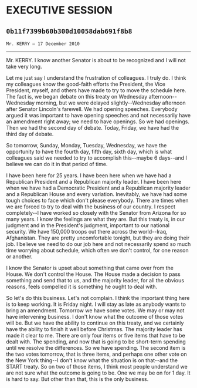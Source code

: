 # EXECUTIVE SESSION
## `0b11f7399b60b300d10058dab691f8b8`
`Mr. KERRY — 17 December 2010`

---


Mr. KERRY. I know another Senator is about to be recognized and I 
will not take very long.

Let me just say I understand the frustration of colleagues. I truly 
do. I think my colleagues know the good-faith efforts the President, 
the Vice President, myself, and others have made to try to move the 
schedule here. The fact is, we began debate on this treaty on Wednesday 
afternoon--Wednesday morning, but we were delayed slightly--Wednesday 
afternoon after Senator Lincoln's farewell. We had opening speeches. 
Everybody argued it was important to have opening speeches and not 
necessarily have an amendment right away; we need to have openings. So 
we had openings. Then we had the second day of debate. Today, Friday, 
we have had the third day of debate.

So tomorrow, Sunday, Monday, Tuesday, Wednesday, we have the 
opportunity to have the fourth day, fifth day, sixth day, which is what 
colleagues said we needed to try to accomplish this--maybe 6 days--and 
I believe we can do it in that period of time.

I have been here for 25 years. I have been here when we have had a 
Republican President and a Republican majority leader. I have been here 
when we have had a Democratic President and a Republican majority 
leader and a Republican House and every variation. Inevitably, we have 
had some tough choices to face which don't please everybody. There are 
times when we are forced to try to deal with the business of our 
country. I respect completely--I have worked so closely with the 
Senator from Arizona for so many years. I know the feelings are what 
they are. But this treaty is, in our judgment and in the President's 
judgment, important to our national security. We have 150,000 troops 
out there across the world--Iraq, Afghanistan. They are pretty 
uncomfortable tonight, but they are doing their job. I believe we need 
to do our job here and not necessarily spend so much time worrying 
about schedule, which often we don't control, for one reason or 
another.

I know the Senator is upset about something that came over from the 
House. We don't control the House. The House made a decision to pass 
something and send that to us, and the majority leader, for all the 
obvious reasons, feels compelled it is something he ought to deal with.

So let's do this business. Let's not complain. I think the important 
thing here is to keep working. It is Friday night. I will stay as late 
as anybody wants to bring an amendment. Tomorrow we have some votes. We 
may or may not have intervening business. I don't know what the outcome 
of those votes will be. But we have the ability to continue on this 
treaty, and we certainly have the ability to finish it well before 
Christmas. The majority leader has made it clear to me. There are only 
four items or five items that have to be dealt with. The spending, and 
now that is going to be short-term spending until we resolve the 
differences. So we have spending. The second item is the two votes 
tomorrow, that is three items, and perhaps one other vote on the New 
York thing--I don't know what the situation is on that--and the START 
treaty. So on two of those items, I think most people understand we are 
not sure what the outcome is going to be. One we may be on for 1 day. 
It is hard to say. But other than that, this is the only business.